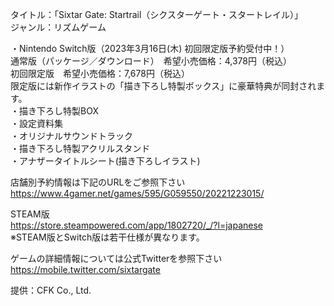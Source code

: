 タイトル：「Sixtar Gate: Startrail（シクスターゲート・スタートレイル）」  
ジャンル：リズムゲーム  

・Nintendo Switch版（2023年3月16日(木) 初回限定版予約受付中！）  
通常版（パッケージ／ダウンロード）　希望小売価格：4,378円（税込）  
初回限定版　希望小売価格：7,678円（税込）  
限定版には新作イラストの「描き下ろし特製ボックス」に豪華特典が同封されます。  
・描き下ろし特製BOX  
・設定資料集  
・オリジナルサウンドトラック  
・描き下ろし特製アクリルスタンド  
・アナザータイトルシート(描き下ろしイラスト)  

店舗別予約情報は下記のURLをご参照下さい  
<https://www.4gamer.net/games/595/G059550/20221223015/>

STEAM版  
<https://store.steampowered.com/app/1802720/_/?l=japanese>  
※STEAM版とSwitch版は若干仕様が異なります。  

ゲームの詳細情報については公式Twitterを参照下さい  
<https://mobile.twitter.com/sixtargate>  

提供：CFK Co., Ltd.   
